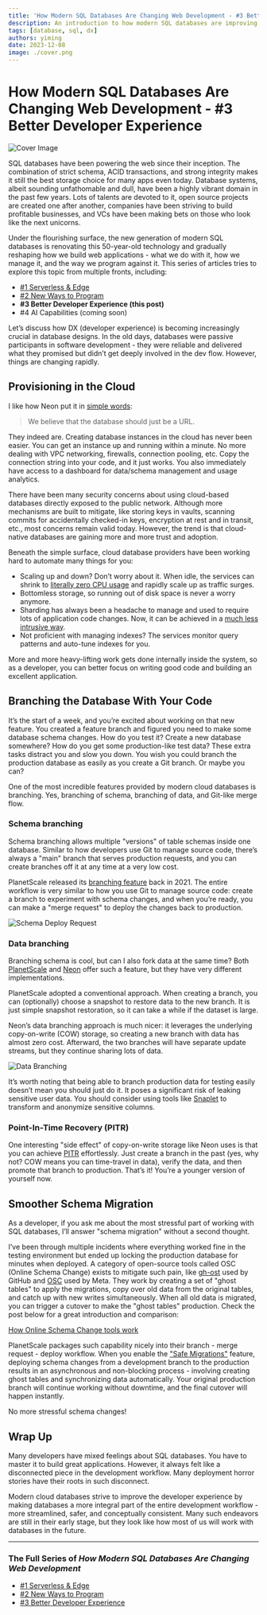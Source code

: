 ```yaml
---
title: 'How Modern SQL Databases Are Changing Web Development - #3 Better Developer Experience'
description: An introduction to how modern SQL databases are improving developer experiences.
tags: [database, sql, dx]
authors: yiming
date: 2023-12-08
image: ./cover.png
---
```


# How Modern SQL Databases Are Changing Web Development - #3 Better Developer Experience

![Cover Image](cover.png)

SQL databases have been powering the web since their inception. The combination of strict schema, ACID transactions, and strong integrity makes it still the best storage choice for many apps even today. Database systems, albeit sounding unfathomable and dull, have been a highly vibrant domain in the past few years. Lots of talents are devoted to it, open source projects are created one after another, companies have been striving to build profitable businesses, and VCs have been making bets on those who look like the next unicorns.

Under the flourishing surface, the new generation of modern SQL databases is renovating this 50-year-old technology and gradually reshaping how we build web applications - what we do with it, how we manage it, and the way we program against it. This series of articles tries to explore this topic from multiple fronts, including:

- [#1 Serverless & Edge](/blog/modern-sql-serverless)
- [#2 New Ways to Program](/blog/modern-sql-programming)
- **#3 Better Developer Experience (this post)**
- #4 AI Capabilities (coming soon)

Let’s discuss how DX (developer experience) is becoming increasingly crucial in database designs. <!-- truncate -->In the old days, databases were passive participants in software development - they were reliable and delivered what they promised but didn’t get deeply involved in the dev flow. However, things are changing rapidly.

## Provisioning in the Cloud

I like how Neon put it in [simple words](https://neon.tech/blog/what-is-a-serverless-database#:~:text=At%20Neon%2C%20we%20believe%20that%20the%20database%20should%20just%20be%20a%20URL):

> We believe that the database should just be a URL. 

They indeed are. Creating database instances in the cloud has never been easier. You can get an instance up and running within a minute. No more dealing with VPC networking, firewalls, connection pooling, etc. Copy the connection string into your code, and it just works. You also immediately have access to a dashboard for data/schema management and usage analytics.

There have been many security concerns about using cloud-based databases directly exposed to the public network. Although more mechanisms are built to mitigate, like storing keys in vaults, scanning commits for accidentally checked-in keys, encryption at rest and in transit, etc., most concerns remain valid today. However, the trend is that cloud-native databases are gaining more and more trust and adoption.

Beneath the simple surface, cloud database providers have been working hard to automate many things for you:

- Scaling up and down? Don’t worry about it. When idle, the services can shrink to [literally zero CPU usage](https://neon.tech/docs/reference/glossary#scale-to-zero) and rapidly scale up as traffic surges.
- Bottomless storage, so running out of disk space is never a worry anymore.
- Sharding has always been a headache to manage and used to require lots of application code changes. Now, it can be achieved in a [much less intrusive way](https://planetscale.com/docs/concepts/sharding).
- Not proficient with managing indexes? The services monitor query patterns and auto-tune indexes for you.

More and more heavy-lifting work gets done internally inside the system, so as a developer, you can better focus on writing good code and building an excellent application.

## Branching the Database With Your Code

It’s the start of a week, and you’re excited about working on that new feature. You created a feature branch and figured you need to make some database schema changes. How do you test it? Create a new database somewhere? How do you get some production-like test data? These extra tasks distract you and slow you down. You wish you could branch the production database as easily as you create a Git branch. Or maybe you can?

One of the most incredible features provided by modern cloud databases is branching. Yes, branching of schema, branching of data, and Git-like merge flow. 

### Schema branching

Schema branching allows multiple "versions" of table schemas inside one database. Similar to how developers use Git to manage source code, there’s always a "main" branch that serves production requests, and you can create branches off it at any time at a very low cost. 

PlanetScale released its [branching feature](https://planetscale.com/docs/concepts/branching) back in 2021. The entire workflow is very similar to how you use Git to manage source code: create a branch to experiment with schema changes, and when you’re ready, you can make a "merge request" to deploy the changes back to production.

![Schema Deploy Request](schema-deploy-request.png)

### Data branching

Branching schema is cool, but can I also fork data at the same time? Both [PlanetScale](https://planetscale.com/docs/concepts/data-branching) and [Neon](https://neon.tech/docs/introduction/branching) offer such a feature, but they have very different implementations.

PlanetScale adopted a conventional approach. When creating a branch, you can (optionally) choose a snapshot to restore data to the new branch. It is just simple snapshot restoration, so it can take a while if the dataset is large.

Neon’s data branching approach is much nicer: it leverages the underlying copy-on-write (COW) storage, so creating a new branch with data has almost zero cost. Afterward, the two branches will have separate update streams, but they continue sharing lots of data.

![Data Branching](data-branching.png)

It’s worth noting that being able to branch production data for testing easily doesn’t mean you should just do it. It poses a significant risk of leaking sensitive user data. You should consider using tools like [Snaplet](https://www.snaplet.dev/) to transform and anonymize sensitive columns.

### Point-In-Time Recovery (PITR)

One interesting "side effect" of copy-on-write storage like Neon uses is that you can achieve [PITR](https://neon.tech/docs/guides/branching-pitr) effortlessly. Just create a branch in the past (yes, why not? COW means you can time-travel in data), verify the data, and then promote that branch to production. That’s it! You’re a younger version of yourself now.

## Smoother Schema Migration

As a developer, if you ask me about the most stressful part of working with SQL databases, I’ll answer "schema migration" without a second thought.

I’ve been through multiple incidents where everything worked fine in the testing environment but ended up locking the production database for minutes when deployed. A category of open-source tools called OSC (Online Schema Change) exists to mitigate such pain, like [gh-ost](https://github.com/github/gh-ost) used by GitHub and [OSC](https://github.com/facebookincubator/OnlineSchemaChange) used by Meta. They work by creating a set of "ghost tables" to apply the migrations, copy over old data from the original tables, and catch up with new writes simultaneously. When all old data is migrated, you can trigger a cutover to make the "ghost tables" production. Check the post below for a great introduction and comparison:

[How Online Schema Change tools work](https://planetscale.com/docs/learn/how-online-schema-change-tools-work)

PlanetScale packages such capability nicely into their branch - merge request - deploy workflow. When you enable the ["Safe Migrations"](https://planetscale.com/docs/concepts/safe-migrations) feature, deploying schema changes from a development branch to the production results in an asynchronous and non-blocking process - involving creating ghost tables and synchronizing data automatically. Your original production branch will continue working without downtime, and the final cutover will happen instantly.

No more stressful schema changes!

## Wrap Up

Many developers have mixed feelings about SQL databases. You have to master it to build great applications. However, it always felt like a disconnected piece in the development workflow. Many deployment horror stories have their roots in such disconnect.

Modern cloud databases strive to improve the developer experience by making databases a more integral part of the entire development workflow - more streamlined, safer, and conceptually consistent. Many such endeavors are still in their early stage, but they look like how most of us will work with databases in the future.

---

### The Full Series of *How Modern SQL Databases Are Changing Web Development*

- [#1 Serverless & Edge](/blog/modern-sql-serverless)
- [#2 New Ways to Program](/blog/modern-sql-programming)
- [#3 Better Developer Experience](/blog/modern-sql-dx)
